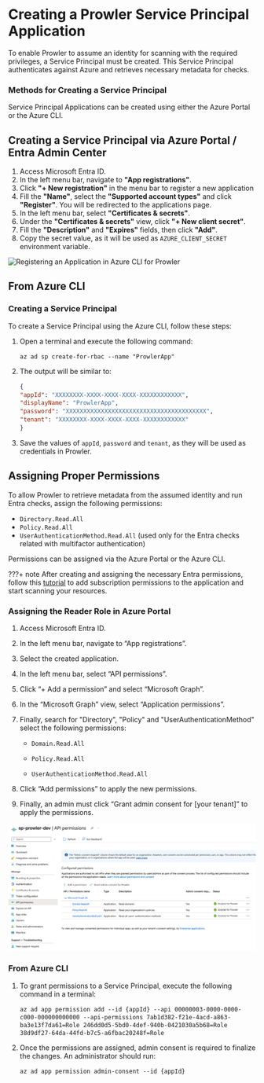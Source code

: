 # Creating a Prowler Service Principal Application

To enable Prowler to assume an identity for scanning with the required privileges, a Service Principal must be created. This Service Principal authenticates against Azure and retrieves necessary metadata for checks.

### Methods for Creating a Service Principal

Service Principal Applications can be created using either the Azure Portal or the Azure CLI.

## Creating a Service Principal via Azure Portal / Entra Admin Center

1. Access Microsoft Entra ID.
2. In the left menu bar, navigate to **"App registrations"**.
3. Click **"+ New registration"** in the menu bar to register a new application
4. Fill the **"Name"**, select the **"Supported account types"** and click **"Register"**. You will be redirected to the applications page.
5. In the left menu bar, select **"Certificates & secrets"**.
6. Under the **"Certificates & secrets"** view, click **"+ New client secret"**.
7. Fill the **"Description"** and **"Expires"** fields, then click **"Add"**.
8. Copy the secret value, as it will be used as `AZURE_CLIENT_SECRET` environment variable.

![Registering an Application in Azure CLI for Prowler](../img/create-sp.gif)

## From Azure CLI

### Creating a Service Principal

To create a Service Principal using the Azure CLI, follow these steps:

1. Open a terminal and execute the following command:

      ```console
      az ad sp create-for-rbac --name "ProwlerApp"
      ```

2. The output will be similar to:

      ```json
      {
      "appId": "XXXXXXXX-XXXX-XXXX-XXXX-XXXXXXXXXXXX",
      "displayName": "ProwlerApp",
      "password": "XXXXXXXXXXXXXXXXXXXXXXXXXXXXXXXXXXXXXXXX",
      "tenant": "XXXXXXXX-XXXX-XXXX-XXXX-XXXXXXXXXXXX"
      }
      ```

3. Save the values of `appId`, `password` and `tenant`, as they will be used as credentials in Prowler.

## Assigning Proper Permissions

To allow Prowler to retrieve metadata from the assumed identity and run Entra checks, assign the following permissions:

- `Directory.Read.All`
- `Policy.Read.All`
- `UserAuthenticationMethod.Read.All` (used only for the Entra checks related with multifactor authentication)

Permissions can be assigned via the Azure Portal or the Azure CLI.

???+ note
      After creating and assigning the necessary Entra permissions, follow this [tutorial](../azure/subscriptions.md) to add subscription permissions to the application and start scanning your resources.

### Assigning the Reader Role in Azure Portal

1. Access Microsoft Entra ID.

2. In the left menu bar, navigate to “App registrations”.

3. Select the created application.

4. In the left menu bar, select “API permissions”.

5. Click “+ Add a permission” and select “Microsoft Graph”.

6. In the “Microsoft Graph” view, select “Application permissions”.

7. Finally, search for "Directory", "Policy" and "UserAuthenticationMethod" select the following permissions:

    - `Domain.Read.All`

    - `Policy.Read.All`

    - `UserAuthenticationMethod.Read.All`

8. Click “Add permissions” to apply the new permissions.

9. Finally, an admin must click “Grant admin consent for \[your tenant]” to apply the permissions.

![Entra ID Permissions in Prowler](../../img/AAD-permissions.png)

### From Azure CLI

1. To grant permissions to a Service Principal, execute the following command in a terminal:

      ```console
      az ad app permission add --id {appId} --api 00000003-0000-0000-c000-000000000000 --api-permissions 7ab1d382-f21e-4acd-a863-ba3e13f7da61=Role 246dd0d5-5bd0-4def-940b-0421030a5b68=Role 38d9df27-64da-44fd-b7c5-a6fbac20248f=Role
      ```

2. Once the permissions are assigned, admin consent is required to finalize the changes. An administrator should run:

      ```console
      az ad app permission admin-consent --id {appId}
      ```
